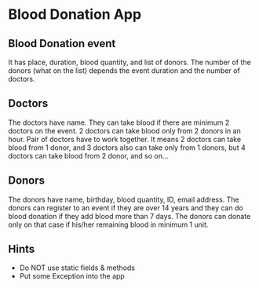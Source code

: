 # Blood Donation App


## Blood Donation event
It has place, duration, blood quantity, and list of donors. The number of the donors (what on the list) depends the event duration and the number of doctors.

## Doctors
The doctors have name. They can take blood if there are minimum 2 doctors on the event. 2 doctors can take blood only from 2 donors in an hour. Pair of doctors have to work together. It means 2 doctors can take blood from 1 donor, and 3 doctors also can take only from 1 donors, but 4 doctors can take blood from 2 donor, and so on...

## Donors
The donors have name, birthday, blood quantity, ID, email address. The donors can register to an event if they are over 14 years and they can do blood donation if they add blood more than 7 days. The donors can donate only on that case if his/her remaining blood in minimum 1 unit.

## Hints
* Do NOT use static fields & methods
* Put some Exception into the app